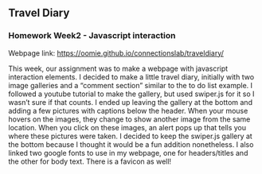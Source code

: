 ## Travel Diary
### Homework Week2 - Javascript interaction 
Webpage link: https://oomie.github.io/connectionslab/traveldiary/

This week, our assignment was to make a webpage with javascript interaction elements. 
I decided to make a little travel diary, initially with two image galleries and a “comment section” similar to the to do list example.
I followed a youtube tutorial to make the gallery, but used swiper.js for it so I wasn’t sure if that counts. I ended up leaving the gallery at the bottom and adding a few pictures with captions below the header. When your mouse hovers on the images, they change to show another image from the same location. When you click on these images, an alert pops up that tells you where these pictures were taken. I decided to keep the swiper.js gallery at the bottom because I thought it would be a fun addition nonetheless. I also linked two google fonts to use in my webpage, one for headers/titles and the other for body text. There is a favicon as well!

